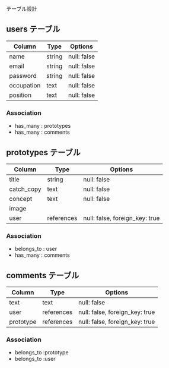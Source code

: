 テーブル設計

## users テーブル

| Column     | Type   | Options     |
| ---------- | ------ | ----------- |
| name       | string | null: false |
| email      | string | null: false |
| password   | string | null: false |
| occupation | text   | null: false |
| position   | text   | null: false |

### Association

- has_many : prototypes
- has_many : comments

## prototypes テーブル

| Column       | Type           | Options                           |
| ------------ | -------------- | --------------------------------- |
| title        | string         | null: false                       |
| catch_copy   | text           | null: false                       |
| concept      | text           | null: false                       |
| image        |                |                                   |
| user         | references     | null: false, foreign_key: true    |

### Association

- belongs_to : user
- has_many   : comments

## comments テーブル

| Column       | Type       | Options                        |
| ------------ | ---------- | ------------------------------ |
| text         | text       | null: false                    |
| user         | references | null: false, foreign_key: true |
| prototype    | references | null: false, foreign_key: true |

### Association

- belongs_to :prototype
- belongs_to :user